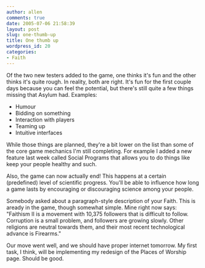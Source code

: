 ```yaml
---
author: allen
comments: true
date: 2005-07-06 21:58:39
layout: post
slug: one-thumb-up
title: One thumb up
wordpress_id: 20
categories:
- Faith
---
```


Of the two new testers added to the game, one thinks it's fun and the other thinks it's quite rough. In reality, both are right. It's fun for the first couple days because you can feel the potential, but there's still quite a few things missing that Asylum had. Examples:

- Humour
- Bidding on something
- Interaction with players
- Teaming up
- Intuitive interfaces

While those things are planned, they're a bit lower on the list than some of the core game mechanics I'm still completing. For example I added a new feature last week called Social Programs that allows you to do things like keep your people healthy and such.

Also, the game can now actually end! This happens at a certain (predefined) level of scientific progress. You'll be able to influence how long a game lasts by encouraging or discouraging science among your people.

Somebody asked about a paragraph-style description of your Faith. This is aready in the game, though somewhat simple. Mine right now says: "Faithism II is a movement with 10,375 followers that is difficult to follow. Corruption is a small problem, and followers are growing slowly. Other religions are neutral towards them, and their most recent technological advance is Firearms."

Our move went well, and we should have proper internet tomorrow. My first task, I think, will be implementing my redesign of the Places of Worship page. Should be good.
